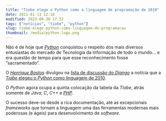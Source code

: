 ```yaml
---
title: "Tiobe elege o Python como a linguagem de programação de 2010"
date: 2011-01-11 12:16
modified: 2023-09-30 17:52
tags: ["noticias", "tiobe", "python"]
slug: tiobe-elege-python-como-linguagem-de-programacao
thumbnail: /media/python-logo.png
---
```


Não é de hoje que [*Python*][] conquistou o
respeito dos mais diversos entusiastas do mercado de Tecnologia da
Informação de todo o mundo… e era questão de tempo para que esse
reconhecimento fosse “sacramentado”.

O [*Henrique Bastos*][] divulgou na [lista de discussão do *Django*][] a
notícia que a [*Tiobe* elegeu o *Python* como linguagem de 2010][].

O _Python_ agora ocupa a quinta colocação da tabela da _Tiobe_, atrás
somente de _Java_, _C_, _C++_ e [*PHP*][].

O sucesso deve-se desde a rica documentação, até as excepcionais
_frameworks_ que tornam a linguagem uma das ferramentas modernas mais
poderosas (e ágeis) para desenvolvimento de _software_.

[*python*]: /tag/python.html "Leia mais sobre Python"
[*php*]: /tag/php.html "Leia mais sobre PHP"
[*henrique bastos*]: http://henriquebastos.net/2011/01/09/python-e-eleito-a-linguagem-de-2010/ "Python é eleito a linguagem de 2010"
[lista de discussão do *django*]: http://groups.google.com/group/django-brasil "Grupo de discussão Django Brasil"
[*tiobe* elegeu o *python* como linguagem de 2010]: http://www.tiobe.com/index.php/content/paperinfo/tpci/index.html "January Headline: Python wins the TIOBE Programming Language Award of 2010!"
